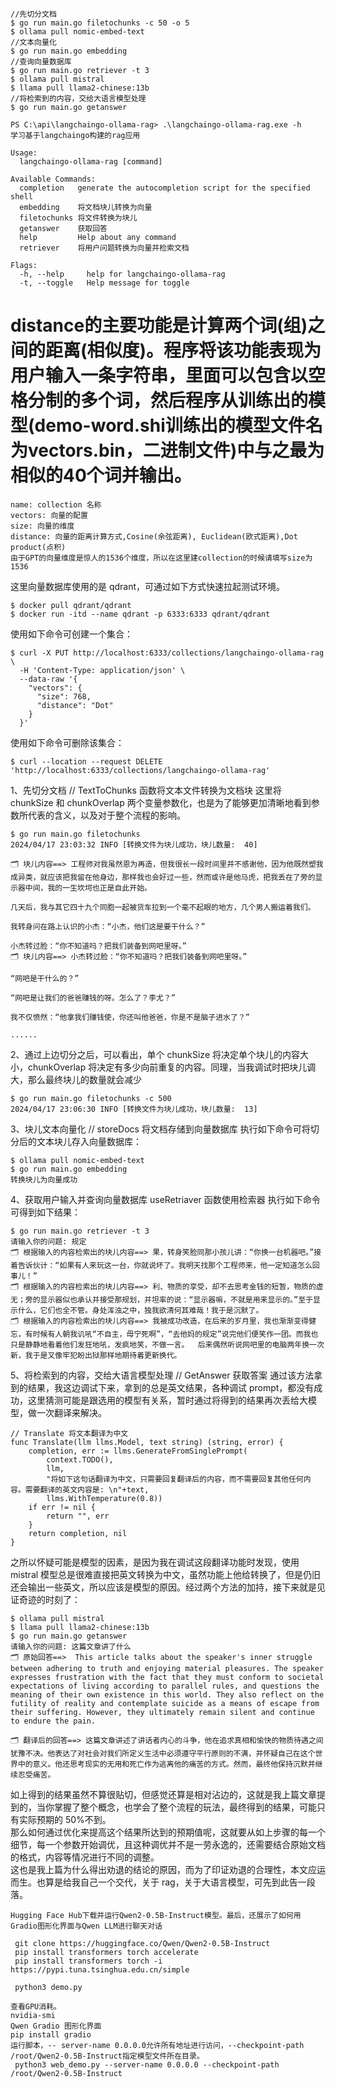 

```
//先切分文档 
$ go run main.go filetochunks -c 50 -o 5
$ ollama pull nomic-embed-text
//文本向量化
$ go run main.go embedding
//查询向量数据库
$ go run main.go retriever -t 3
$ ollama pull mistral
$ llama pull llama2-chinese:13b
//将检索到的内容，交给大语言模型处理
$ go run main.go getanswer
```


```
PS C:\api\langchaingo-ollama-rag> .\langchaingo-ollama-rag.exe -h
学习基于langchaingo构建的rag应用

Usage:
  langchaingo-ollama-rag [command]

Available Commands:
  completion   generate the autocompletion script for the specified shell
  embedding    将文档块儿转换为向量
  filetochunks 将文件转换为块儿
  getanswer    获取回答
  help         Help about any command
  retriever    将用户问题转换为向量并检索文档

Flags:
  -h, --help     help for langchaingo-ollama-rag
  -t, --toggle   Help message for toggle
```

# distance的主要功能是计算两个词(组)之间的距离(相似度)。程序将该功能表现为用户输入一条字符串，里面可以包含以空格分制的多个词，然后程序从训练出的模型(demo-word.shi训练出的模型文件名为vectors.bin，二进制文件)中与之最为相似的40个词并输出。
 
 ```
name: collection 名称
vectors: 向量的配置
size: 向量的维度
distance: 向量的距离计算方式,Cosine(余弦距离), Euclidean(欧式距离),Dot product(点积)
由于GPT的向量维度是惊人的1536个维度，所以在这里建collection的时候请填写size为1536
```


这里向量数据库使用的是 qdrant，可通过如下方式快速拉起测试环境。
```
$ docker pull qdrant/qdrant
$ docker run -itd --name qdrant -p 6333:6333 qdrant/qdrant
```

使用如下命令可创建一个集合：
```
$ curl -X PUT http://localhost:6333/collections/langchaingo-ollama-rag \
  -H 'Content-Type: application/json' \
  --data-raw '{
    "vectors": {
      "size": 768,
      "distance": "Dot"
    }
  }'
```

使用如下命令可删除该集合：
```
$ curl --location --request DELETE 'http://localhost:6333/collections/langchaingo-ollama-rag'

```

1、先切分文档 // TextToChunks 函数将文本文件转换为文档块 这里将 chunkSize 和 chunkOverlap 两个变量参数化，也是为了能够更加清晰地看到参数所代表的含义，以及对于整个流程的影响。
```
$ go run main.go filetochunks
2024/04/17 23:03:32 INFO [转换文件为块儿成功，块儿数量:  40]

🗂 块儿内容==> 工程师对我虽然恩为再造，但我很长一段时间里并不感谢他，因为他既然塑我成异类，就应该把我留在他身边，那样我也会好过一些，然而或许是他马虎，把我丢在了旁的显示器中间，我的一生坎坷也正是自此开始。

几天后，我与其它四十九个同胞一起被货车拉到一个毫不起眼的地方，几个男人搬运着我们。

我转身问在路上认识的小杰：“小杰，他们这是要干什么？”

小杰转过脸：“你不知道吗？把我们装备到网吧里呀。”
🗂 块儿内容==> 小杰转过脸：“你不知道吗？把我们装备到网吧里呀。”

“网吧是干什么的？”

“网吧是让我们的爸爸赚钱的呀。怎么了？李尤？”

我不仅愤然：“他拿我们赚钱使，你还叫他爸爸，你是不是脑子进水了？”

......

```

2、通过上边切分之后，可以看出，单个 chunkSize 将决定单个块儿的内容大小，chunkOverlap 将决定有多少向前重复的内容。同理，当我调试时把块儿调大，那么最终块儿的数量就会减少

```
$ go run main.go filetochunks -c 500
2024/04/17 23:06:30 INFO [转换文件为块儿成功，块儿数量:  13]

```

3、块儿文本向量化 // storeDocs 将文档存储到向量数据库 执行如下命令可将切分后的文本块儿存入向量数据库：
```
$ ollama pull nomic-embed-text
$ go run main.go embedding
转换块儿为向量成功

```
4、获取用户输入并查询向量数据库 useRetriaver 函数使用检索器 执行如下命令可得到如下结果：
```
$ go run main.go retriever -t 3
请输入你的问题: 规定
🗂 根据输入的内容检索出的块儿内容==> 果，转身笑脸同那小孩儿讲：“你换一台机器吧。”接着告诉伙计：“如果有人来玩这一台，你就说坏了。我明天找那个工程师来，他一定知道怎么回事儿！”
🗂 根据输入的内容检索出的块儿内容==> 利、物质的享受，却不去思考金钱的短暂，物质的虚无；旁的显示器似也承认并接受那规划，并坦率的说：“显示器嘛，不就是用来显示的。”至于显示什么，它们也全不管。身处浑浊之中，独我欲清何其难哉！我于是沉默了。
🗂 根据输入的内容检索出的块儿内容==> 我被成功改造，在后来的岁月里，我也渐渐变得健忘，有时候有人朝我讥吼“不自主，毋宁死啊”，“去他妈的规定”说完他们便笑作一团。而我也只是静静地看着他们发狂地吼，发疯地笑，不做一言。  后来偶然听说网吧里的电脑两年换一次新，我于是又像牢犯盼出狱那样地期待着更新换代。

```

5、将检索到的内容，交给大语言模型处理   // GetAnswer 获取答案 通过该方法拿到的结果，我这边调试下来，拿到的总是英文结果，各种调试 prompt，都没有成功，这里猜测可能是跟选用的模型有关系，暂时通过将得到的结果再次丢给大模型，做一次翻译来解决。
```
// Translate 将文本翻译为中文
func Translate(llm llms.Model, text string) (string, error) {
	completion, err := llms.GenerateFromSinglePrompt(
		context.TODO(),
		llm,
		"将如下这句话翻译为中文，只需要回复翻译后的内容，而不需要回复其他任何内容。需要翻译的英文内容是: \n"+text,
		llms.WithTemperature(0.8))
	if err != nil {
		return "", err
	}
	return completion, nil
}

```
之所以怀疑可能是模型的因素，是因为我在调试这段翻译功能时发现，使用 mistral 模型总是很难直接把英文转换为中文，虽然功能上他给转换了，但是仍旧还会输出一些英文，所以应该是模型的原因。经过两个方法的加持，接下来就是见证奇迹的时刻了：

```
$ ollama pull mistral
$ llama pull llama2-chinese:13b
$ go run main.go getanswer
请输入你的问题: 这篇文章讲了什么
🗂 原始回答==>  This article talks about the speaker's inner struggle between adhering to truth and enjoying material pleasures. The speaker expresses frustration with the fact that they must conform to societal expectations of living according to parallel rules, and questions the meaning of their own existence in this world. They also reflect on the futility of reality and contemplate suicide as a means of escape from their suffering. However, they ultimately remain silent and continue to endure the pain.

🗂 翻译后的回答==> 这篇文章讲述了讲话者内心的斗争，他在追求真相和愉快的物质待遇之间犹豫不决。他表达了对社会对我们所定义生活中必须遵守平行原则的不满，并怀疑自己在这个世界中的意义。他还思考现实的无用和死亡作为逃离他的痛苦的方式。然而，最终他保持沉默并继续忍受痛苦。

```

如上得到的结果虽然不算很贴切，但感觉还算是相对沾边的，这就是我上篇文章提到的，当你掌握了整个概念，也学会了整个流程的玩法，最终得到的结果，可能只有实际预期的 50%不到。  
那么如何通过优化来提高这个结果所达到的预期值呢，这就要从如上步骤的每一个细节，每一个参数开始调优，且这种调优并不是一劳永逸的，还需要结合原始文档的格式，内容等情况进行不同的调整。  
这也是我上篇为什么得出劝退的结论的原因，而为了印证劝退的合理性，本文应运而生。也算是给我自己一个交代，关于 rag，关于大语言模型，可先到此告一段落。  



```
Hugging Face Hub下载并运行Qwen2-0.5B-Instruct模型。最后，还展示了如何用Gradio图形化界面与Qwen LLM进行聊天对话

 git clone https://huggingface.co/Qwen/Qwen2-0.5B-Instruct  
 pip install transformers torch accelerate  
 pip install transformers torch -i https://pypi.tuna.tsinghua.edu.cn/simple

 python3 demo.py

查看GPU消耗。
nvidia-smi
Qwen Gradio 图形化界面
pip install gradio
运行脚本，-- server-name 0.0.0.0允许所有地址进行访问，--checkpoint-path /root/Qwen2-0.5B-Instruct指定模型文件所在目录。
 python3 web_demo.py --server-name 0.0.0.0 --checkpoint-path /root/Qwen2-0.5B-Instruct

```